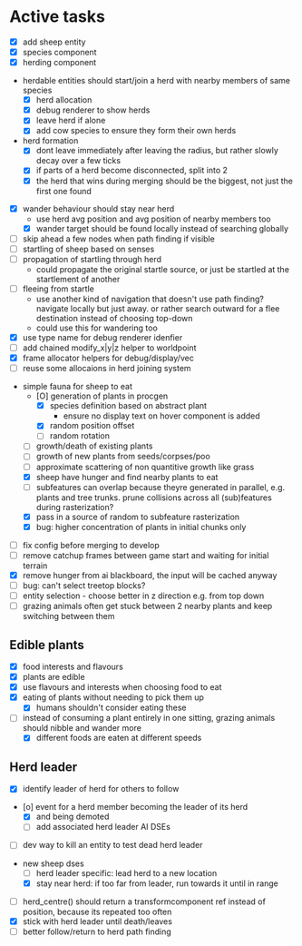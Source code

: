 # Active tasks

* [X] add sheep entity
* [X] species component
* [X] herding component
*  herdable entities should start/join a herd with nearby members of same species
    * [X] herd allocation
    * [X] debug renderer to show herds
    * [X] leave herd if alone
    * [X] add cow species to ensure they form their own herds
* herd formation
    * [X] dont leave immediately after leaving the radius, but rather slowly decay over a few ticks
    * [X] if parts of a herd become disconnected, split into 2
    * [X] the herd that wins during merging should be the biggest, not just the first one found
* [X] wander behaviour should stay near herd
    * use herd avg position and avg position of nearby members too
    * [X] wander target should be found locally instead of searching globally
* [ ] skip ahead a few nodes when path finding if visible
* [ ] startling of sheep based on senses
* [ ] propagation of startling through herd
    * could propagate the original startle source, or just be startled at the startlement of another
* [ ] fleeing from startle
    * use another kind of navigation that doesn't use path finding? navigate locally but just away.
        or rather search outward for a flee destination instead of choosing top-down
    * could use this for wandering too
* [X] use type name for debug renderer idenfier
* [ ] add chained modify_x|y|z helper to worldpoint
* [X] frame allocator helpers for debug/display/vec
* [ ] reuse some allocaions in herd joining system
* simple fauna for sheep to eat
    * [O] generation of plants in procgen
        * [X] species definition based on abstract plant
            * ensure no display text on hover component is added
        * [X] random position offset
        * [ ] random rotation
    * [ ] growth/death of existing plants
    * [ ] growth of new plants from seeds/corpses/poo
    * [ ] approximate scattering of non quantitive growth like grass
    * [X] sheep have hunger and find nearby plants to eat
    * [ ] subfeatures can overlap because theyre generated in parallel, e.g. plants and tree trunks.
        prune collisions across all (sub)features during rasterization?
    * [X] pass in a source of random to subfeature rasterization
    * [X] bug: higher concentration of plants in initial chunks only
* [ ] fix config before merging to develop
* [ ] remove catchup frames between game start and waiting for initial terrain
* [X] remove hunger from ai blackboard, the input will be cached anyway
* [ ] bug: can't select treetop blocks?
* [ ] entity selection - choose better in z direction e.g. from top down
* [ ] grazing animals often get stuck between 2 nearby plants and keep switching between them

## Edible plants
* [X] food interests and flavours
* [X] plants are edible
* [X] use flavours and interests when choosing food to eat
* [X] eating of plants without needing to pick them up
    * [X] humans shouldn't consider eating these
* [ ] instead of consuming a plant entirely in one sitting, grazing animals should nibble and
    wander more
    * [X] different foods are eaten at different speeds

## Herd leader
* [X] identify leader of herd for others to follow
* [o] event for a herd member becoming the leader of its herd
    * [X] and being demoted
    * [ ] add associated herd leader AI DSEs
* [ ] dev way to kill an entity to test dead herd leader
* new sheep dses
    * [ ] herd leader specific: lead herd to a new location
    * [X] stay near herd: if too far from leader, run towards it until in range
* [ ] herd_centre() should return a transformcomponent ref instead of position, because its repeated too often
* [X] stick with herd leader until death/leaves
* [ ] better follow/return to herd path finding
